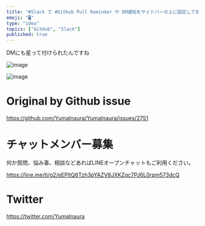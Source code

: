 ```yaml
---
title: "#Slack で #Github Pull Reminder や DM通知をサイドバーの上に固定して気づきやすくするには Start をつけ"
emoji: "🖥"
type: "idea"
topics: ["GitHub", "Slack"]
published: true
---
```


DMにも星って付けられたんですね

![image](https://user-images.githubusercontent.com/13635059/69385559-19f87e00-0d03-11ea-89d9-458df52b6fc1.png)


![image](https://user-images.githubusercontent.com/13635059/69385563-1bc24180-0d03-11ea-8251-ef60858d52d4.png)


# Original by Github issue

https://github.com/YumaInaura/YumaInaura/issues/2751








<!-- Update From Qiita API -->

# チャットメンバー募集


何か質問、悩み事、相談などあればLINEオープンチャットもご利用ください。

https://line.me/ti/g2/eEPltQ6Tzh3pYAZV8JXKZqc7PJ6L0rpm573dcQ





# Twitter


https://twitter.com/YumaInaura


<!-- Update From Qiita API -->


